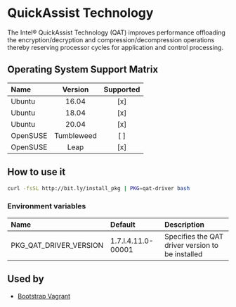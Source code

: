 # QuickAssist Technology

The Intel® QuickAssist Technology (QAT) improves performance
offloading the encryption/decryption and compression/decompression
operations thereby reserving processor cycles for application and
control processing.

## Operating System Support Matrix

| Name     |  Version   | Supported |
| :------- | :--------: | :-------: |
| Ubuntu   |   16.04    |    [x]    |
| Ubuntu   |   18.04    |    [x]    |
| Ubuntu   |   20.04    |    [x]    |
| OpenSUSE | Tumbleweed |    [ ]    |
| OpenSUSE |    Leap    |    [x]    |

## How to use it

```bash
curl -fsSL http://bit.ly/install_pkg | PKG=qat-driver bash
```

### Environment variables

| Name                   | Default            | Description                                      |
| :--------------------- | :----------------- | :----------------------------------------------- |
| PKG_QAT_DRIVER_VERSION | 1.7.l.4.11.0-00001 | Specifies the QAT driver version to be installed |

## Used by

- [Bootstrap Vagrant](https://github.com/electrocucaracha/bootstrap-vagrant)
